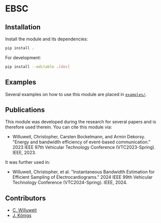 # EBSC

## Installation
Install the module and its dependencies:

``` bash
pip install .
```

For development:

``` bash
pip install --editable .[dev]
```

## Examples
Several examples on how to use this module are placed in [`examples/`](examples/).


## Publications
This module was developed during the research for several papers and is therefore used therein. You can cite this module via:
- Willuweit, Christopher, Carsten Bockelmann, and Armin Dekorsy. "Energy and bandwidth efficiency of event-based communication." 2023 IEEE 97th Vehicular Technology Conference (VTC2023-Spring). IEEE, 2023.

It was further used in:
- Willuweit, Christopher, et al. "Instantaneous Bandwidth Estimation for Efficient Sampling of Electrocardiograms." 2024 IEEE 99th Vehicular Technology Conference (VTC2024-Spring). IEEE, 2024.

## Contributors
- [C. Willuweit ](https://github.com/chwilluweit)
- [J. Königs ](https://github.com/dur0k)
